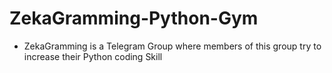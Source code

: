 # ZekaGramming-Python-Gym

* ZekaGramming is a Telegram Group where members of this group try to increase their Python coding Skill 
